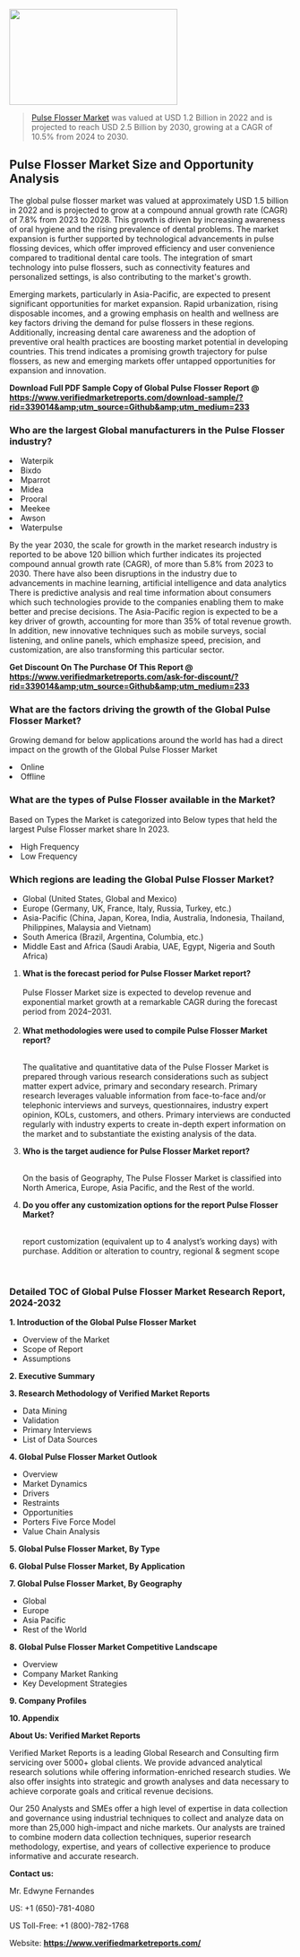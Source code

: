 <img src="https://ffe5etoiles.com/wp-content/uploads/2024/12/MST1-300x171.png" alt="" width="300" height="171" class="alignnone size-medium wp-image-20088" /><blockquote><p><p><a href="https://www.verifiedmarketreports.com/download-sample/?rid=339014&utm_source=Github&utm_medium=233" target="_blank">Pulse Flosser Market</a> was valued at USD 1.2 Billion in 2022 and is projected to reach USD 2.5 Billion by 2030, growing at a CAGR of 10.5% from 2024 to 2030.</p></blockquote><p><h2>Pulse Flosser Market Size and Opportunity Analysis</h2> <p>The global pulse flosser market was valued at approximately USD 1.5 billion in 2022 and is projected to grow at a compound annual growth rate (CAGR) of 7.8% from 2023 to 2028. This growth is driven by increasing awareness of oral hygiene and the rising prevalence of dental problems. The market expansion is further supported by technological advancements in pulse flossing devices, which offer improved efficiency and user convenience compared to traditional dental care tools. The integration of smart technology into pulse flossers, such as connectivity features and personalized settings, is also contributing to the market's growth.</p> <p>Emerging markets, particularly in Asia-Pacific, are expected to present significant opportunities for market expansion. Rapid urbanization, rising disposable incomes, and a growing emphasis on health and wellness are key factors driving the demand for pulse flossers in these regions. Additionally, increasing dental care awareness and the adoption of preventive oral health practices are boosting market potential in developing countries. This trend indicates a promising growth trajectory for pulse flossers, as new and emerging markets offer untapped opportunities for expansion and innovation.</p> </p><p class=""><strong>Download Full PDF Sample Copy of Global Pulse Flosser Report @ <a href="https://www.verifiedmarketreports.com/download-sample/?rid=339014&amp;utm_source=Github&amp;utm_medium=233" target="_blank">https://www.verifiedmarketreports.com/download-sample/?rid=339014&amp;utm_source=Github&amp;utm_medium=233</a></strong></p><h3 id="" class="">Who are the largest Global manufacturers in the Pulse Flosser industry?</h3><p><li>Waterpik</li><li> Bixdo</li><li> Mparrot</li><li> Midea</li><li> Prooral</li><li> Meekee</li><li> Awson</li><li> Waterpulse</li></p><div class=""><div class="" dir="" data-message-author-role="" data-message-id="" data-message-model-slug=""><div class=""><div class=""><div class=""><div class="" dir="" data-message-author-role="" data-message-id="" data-message-model-slug=""><div class=""><div class=""><p>By the year 2030, the scale for growth in the market research industry is reported to be above 120 billion which further indicates its projected compound annual growth rate (CAGR), of more than 5.8% from 2023 to 2030. There have also been disruptions in the industry due to advancements in machine learning, artificial intelligence and data analytics There is predictive analysis and real time information about consumers which such technologies provide to the companies enabling them to make better and precise decisions. The Asia-Pacific region is expected to be a key driver of growth, accounting for more than 35% of total revenue growth. In addition, new innovative techniques such as mobile surveys, social listening, and online panels, which emphasize speed, precision, and customization, are also transforming this particular sector.</p><p><strong>Get Discount On The Purchase Of This Report @&nbsp; <a href="https://www.verifiedmarketreports.com/ask-for-discount/?rid=339014&amp;utm_source=Github&amp;utm_medium=233" target="_blank">https://www.verifiedmarketreports.com/ask-for-discount/?rid=339014&amp;utm_source=Github&amp;utm_medium=233</a></strong></p></div></div></div></div></div></div></div></div><h3 id="" class="">What are the factors driving the growth of the Global Pulse Flosser Market?</h3><p id="" class="">Growing demand for below applications around the world has had a direct impact on the growth of the Global Pulse Flosser Market</p><p id="" class=""><li>Online</li><li> Offline</li></p><h3 id="" class="">What are the types of Pulse Flosser available in the Market?</h3><p id="" class="">Based on Types the Market is categorized into Below types that held the largest Pulse Flosser market share In 2023.</p><p id="" class=""><li>High Frequency</li><li> Low Frequency</li></p><h3 id="" class="">Which regions are leading the Global Pulse Flosser Market?</h3><ul><li>Global (United States, Global and Mexico)</li><li>Europe (Germany, UK, France, Italy, Russia, Turkey, etc.)</li><li>Asia-Pacific (China, Japan, Korea, India, Australia, Indonesia, Thailand, Philippines, Malaysia and Vietnam)</li><li>South America (Brazil, Argentina, Columbia, etc.)</li><li>Middle East and Africa (Saudi Arabia, UAE, Egypt, Nigeria and South Africa)</li></ul><p><ol><li><strong>What is the forecast period for Pulse Flosser Market report?<br /></strong><br /><span data-sheets-root="1" data-sheets-value="{&quot;1&quot;:2,&quot;2&quot;:&quot;XXXX size is expected to develop revenue and exponential market growth at a remarkable CAGR during the forecast period from 2024&ndash;2030.&quot;}" data-sheets-userformat="{&quot;2&quot;:12674,&quot;4&quot;:{&quot;1&quot;:2,&quot;2&quot;:16776960},&quot;10&quot;:2,&quot;11&quot;:0,&quot;15&quot;:&quot;Arial&quot;,&quot;16&quot;:12}">Pulse Flosser Market size is expected to develop revenue and exponential market growth at a remarkable CAGR during the forecast period from 2024&ndash;2031.</span><br /><br /></li><li><strong>What methodologies were used to compile Pulse Flosser Market report?<br /><br /></strong><p>The qualitative and quantitative data of the&nbsp;Pulse Flosser Market is prepared through various research considerations such as subject matter expert advice, primary and secondary research. Primary research leverages valuable information from face-to-face and/or telephonic interviews and surveys, questionnaires, industry expert opinion, KOLs, customers, and others. Primary interviews are conducted regularly with industry experts to create in-depth expert information on the market and to substantiate the existing analysis of the data.&nbsp;</p></li><li><strong>Who is the target audience for Pulse Flosser Market report?<br /><br /></strong><p>On the basis of Geography, The&nbsp;Pulse Flosser Market is classified into North America, Europe, Asia Pacific, and the Rest of the world.</p></li><li><strong>Do you offer any customization options for the report Pulse Flosser Market?<br /><br /></strong><p>report customization (equivalent up to 4 analyst&rsquo;s working days) with purchase. Addition or alteration to country, regional &amp; segment scope</p><p>&nbsp;</p></li></ol></p><h3 id="" class="">Detailed TOC of Global Pulse Flosser Market Research Report, 2024-2032</h3><p id="" class=""><strong>1. Introduction of the Global Pulse Flosser Market</strong></p><ul><li>Overview of the Market</li><li>Scope of Report</li><li>Assumptions</li></ul><p id="" class=""><strong>2. Executive Summary</strong></p><p id="" class=""><strong>3. Research Methodology of&nbsp;Verified Market Reports</strong></p><ul><li>Data Mining</li><li>Validation</li><li>Primary Interviews</li><li>List of Data Sources</li></ul><p id="" class=""><strong>4. Global Pulse Flosser Market Outlook</strong></p><ul><li>Overview</li><li>Market Dynamics</li><li>Drivers</li><li>Restraints</li><li>Opportunities</li><li>Porters Five Force Model</li><li>Value Chain Analysis</li></ul><p id="" class=""><strong>5. Global Pulse Flosser Market, By&nbsp;Type</strong></p><p id="" class=""><strong>6. Global Pulse Flosser Market, By Application</strong></p><p id="" class=""><strong>7. Global Pulse Flosser Market, By Geography</strong></p><ul><li>Global</li><li>Europe</li><li>Asia Pacific</li><li>Rest of the World</li></ul><p id="" class=""><strong>8. Global Pulse Flosser Market Competitive Landscape</strong></p><ul><li>Overview</li><li>Company Market Ranking</li><li>Key Development Strategies</li></ul><p id="" class=""><strong>9. Company Profiles</strong></p><p id="" class=""><strong>10. Appendix</strong></p><p id="" class=""><strong>About Us: Verified Market Reports</strong></p><p id="" class="">Verified Market Reports is a leading Global Research and Consulting firm servicing over 5000+ global clients. We provide advanced analytical research solutions while offering information-enriched research studies. We also offer insights into strategic and growth analyses and data necessary to achieve corporate goals and critical revenue decisions.</p><p id="" class="">Our 250 Analysts and SMEs offer a high level of expertise in data collection and governance using industrial techniques to collect and analyze data on more than 25,000 high-impact and niche markets. Our analysts are trained to combine modern data collection techniques, superior research methodology, expertise, and years of collective experience to produce informative and accurate research.</p><p id="" class=""><strong>Contact us:</strong></p><p id="" class="">Mr. Edwyne Fernandes</p><p id="" class="">US: +1 (650)-781-4080</p><p id="" class="">US Toll-Free: +1 (800)-782-1768</p><p id="" class="">Website: <a target="" data-test-app-aware-link=""><strong>https://www.verifiedmarketreports.com/</strong></a></p>
